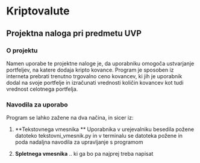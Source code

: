 # Kriptovalute
## Projektna naloga pri predmetu UVP
### O projektu
Namen uporabe te projektne naloge je, da uporabniku omogoča ustvarjanje portfeljev, na katere dodaja kripto kovance.
Program je sposoben iz interneta prebrati trenutno trgovalno ceno kovancev, ki jih je uporabnik dodal na svoje portfelje in 
izračunati vrednosti količin kovancev kot tudi vrednost celotnega portfelja.

### Navodila za uporabo
Program se lahko zažene na dva načina, in sicer iz:
1. **Tekstovnega vmesnika **
Uporabnika v urejevalniku besedila požene datoteko tekstovni_vmesnik.py in v terminalu se datoteka požene in poda nadaljna navodila
za upravljanje s programom

2. **Spletnega vmesnika**
.. ki ga bo pa najprej treba napisat
